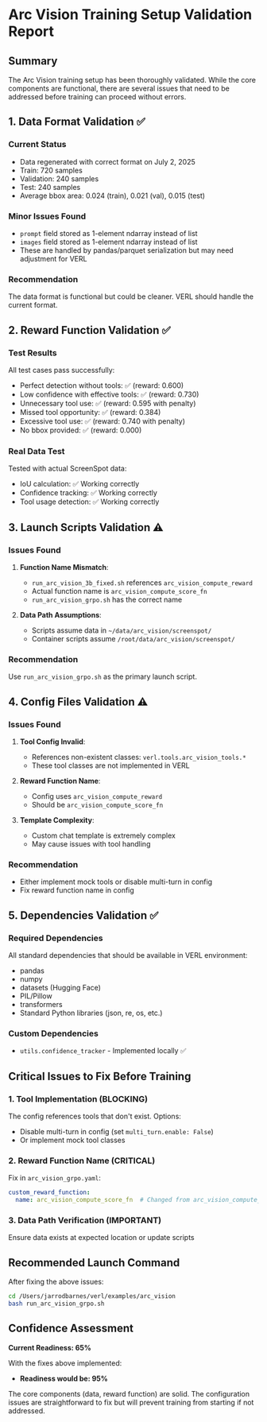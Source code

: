 # Arc Vision Training Setup Validation Report

## Summary
The Arc Vision training setup has been thoroughly validated. While the core components are functional, there are several issues that need to be addressed before training can proceed without errors.

## 1. Data Format Validation ✅

### Current Status
- Data regenerated with correct format on July 2, 2025
- Train: 720 samples
- Validation: 240 samples  
- Test: 240 samples
- Average bbox area: 0.024 (train), 0.021 (val), 0.015 (test)

### Minor Issues Found
- `prompt` field stored as 1-element ndarray instead of list
- `images` field stored as 1-element ndarray instead of list
- These are handled by pandas/parquet serialization but may need adjustment for VERL

### Recommendation
The data format is functional but could be cleaner. VERL should handle the current format.

## 2. Reward Function Validation ✅

### Test Results
All test cases pass successfully:
- Perfect detection without tools: ✅ (reward: 0.600)
- Low confidence with effective tools: ✅ (reward: 0.730)
- Unnecessary tool use: ✅ (reward: 0.595 with penalty)
- Missed tool opportunity: ✅ (reward: 0.384)
- Excessive tool use: ✅ (reward: 0.740 with penalty)
- No bbox provided: ✅ (reward: 0.000)

### Real Data Test
Tested with actual ScreenSpot data:
- IoU calculation: ✅ Working correctly
- Confidence tracking: ✅ Working correctly
- Tool usage detection: ✅ Working correctly

## 3. Launch Scripts Validation ⚠️

### Issues Found
1. **Function Name Mismatch**: 
   - `run_arc_vision_3b_fixed.sh` references `arc_vision_compute_reward`
   - Actual function name is `arc_vision_compute_score_fn`
   - `run_arc_vision_grpo.sh` has the correct name

2. **Data Path Assumptions**:
   - Scripts assume data in `~/data/arc_vision/screenspot/`
   - Container scripts assume `/root/data/arc_vision/screenspot/`

### Recommendation
Use `run_arc_vision_grpo.sh` as the primary launch script.

## 4. Config Files Validation ⚠️

### Issues Found
1. **Tool Config Invalid**:
   - References non-existent classes: `verl.tools.arc_vision_tools.*`
   - These tool classes are not implemented in VERL
   
2. **Reward Function Name**:
   - Config uses `arc_vision_compute_reward` 
   - Should be `arc_vision_compute_score_fn`

3. **Template Complexity**:
   - Custom chat template is extremely complex
   - May cause issues with tool handling

### Recommendation
- Either implement mock tools or disable multi-turn in config
- Fix reward function name in config

## 5. Dependencies Validation ✅

### Required Dependencies
All standard dependencies that should be available in VERL environment:
- pandas
- numpy  
- datasets (Hugging Face)
- PIL/Pillow
- transformers
- Standard Python libraries (json, re, os, etc.)

### Custom Dependencies
- `utils.confidence_tracker` - Implemented locally ✅

## Critical Issues to Fix Before Training

### 1. Tool Implementation (BLOCKING)
The config references tools that don't exist. Options:
- Disable multi-turn in config (set `multi_turn.enable: False`)
- Or implement mock tool classes

### 2. Reward Function Name (CRITICAL)
Fix in `arc_vision_grpo.yaml`:
```yaml
custom_reward_function:
  name: arc_vision_compute_score_fn  # Changed from arc_vision_compute_reward
```

### 3. Data Path Verification (IMPORTANT)
Ensure data exists at expected location or update scripts

## Recommended Launch Command

After fixing the above issues:
```bash
cd /Users/jarrodbarnes/verl/examples/arc_vision
bash run_arc_vision_grpo.sh
```

## Confidence Assessment

**Current Readiness: 65%**

With the fixes above implemented:
- **Readiness would be: 95%**

The core components (data, reward function) are solid. The configuration issues are straightforward to fix but will prevent training from starting if not addressed.